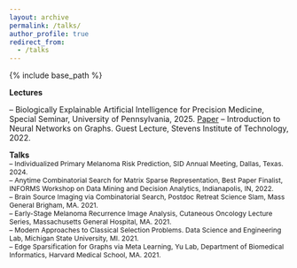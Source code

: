 ```yaml
---
layout: archive
permalink: /talks/
author_profile: true
redirect_from:
  - /talks
---
```


{% include base_path %}

**Lectures**    
<span style="font-size:0.87em;">
<!-- – Data analysis course. StatStart, a computational program for high school students,     -->
– Biologically Explainable Artificial Intelligence for Precision Medicine, Special Seminar, University of Pennsylvania, 2025. 
[Paper](https://events.med.upenn.edu/dbei/event/783950-dbei-special-seminar-division-of-informatics)
– Introduction to Neural Networks on Graphs. Guest Lecture, Stevens Institute of Technology, 2022.
</span>

**Talks**    
<span style="font-size:0.87em;">
– Individualized Primary Melanoma Risk Prediction, SID Annual Meeting, Dallas, Texas. 2024.    
– Anytime Combinatorial Search for Matrix Sparse Representation, Best Paper Finalist, INFORMS Workshop on Data Mining and Decision Analytics, Indianapolis, IN, 2022.       
– Brain Source Imaging via Combinatorial Search, Postdoc Retreat Science Slam, Mass General Brigham, MA. 2021.    
– Early-Stage Melanoma Recurrence Image Analysis, Cutaneous Oncology Lecture Series, Massachusetts General Hospital, MA. 2021.    
– Modern Approaches to Classical Selection Problems. Data Science and Engineering Lab, Michigan State University, MI. 2021.    
– Edge Sparsification for Graphs via Meta Learning, Yu Lab, Department of Biomedical Informatics, Harvard Medical School, MA. 2021.
</span>

